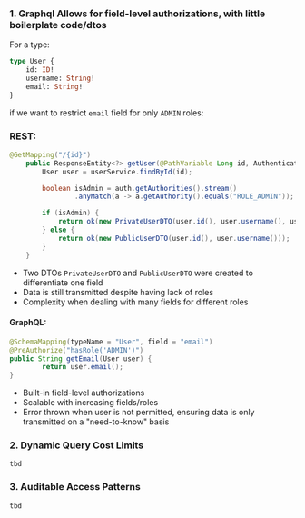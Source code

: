 ### 1. Graphql Allows for field-level authorizations, with little boilerplate code/dtos

For a type:
```graphql
type User {
    id: ID!
    username: String!
    email: String!
}
```

if we want to restrict `email` field for only `ADMIN` roles:

### REST:
```java
@GetMapping("/{id}")
    public ResponseEntity<?> getUser(@PathVariable Long id, Authentication auth) {
        User user = userService.findById(id);

        boolean isAdmin = auth.getAuthorities().stream()
                .anyMatch(a -> a.getAuthority().equals("ROLE_ADMIN"));

        if (isAdmin) {
            return ok(new PrivateUserDTO(user.id(), user.username(), user.email()));
        } else {
            return ok(new PublicUserDTO(user.id(), user.username()));
        }
    }
```
- Two DTOs `PrivateUserDTO` and `PublicUserDTO` were created to differentiate one field
- Data is still transmitted despite having lack of roles
- Complexity when dealing with many fields for different roles

#### GraphQL:
```java
@SchemaMapping(typeName = "User", field = "email")
@PreAuthorize("hasRole('ADMIN')")
public String getEmail(User user) {
        return user.email();
}
```
- Built-in field-level authorizations
- Scalable with increasing fields/roles
- Error thrown when user is not permitted, ensuring data is only transmitted on a "need-to-know" basis

### 2. Dynamic Query Cost Limits

```aiignore
tbd
```

### 3. Auditable Access Patterns
```aiignore
tbd
```
